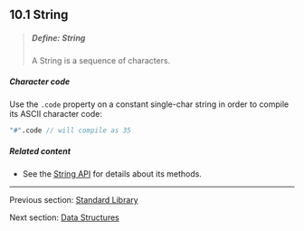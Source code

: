 ## 10.1 String

> ##### Define: String
>
> A String is a sequence of characters.

##### Character code
Use the `.code` property on a constant single-char string in order to compile its ASCII character code:

```haxe
"#".code // will compile as 35
```

##### Related content

* See the [String API](http://api.haxe.org/String.html) for details about its methods.

---

Previous section: [Standard Library](std.md)

Next section: [Data Structures](std-ds.md)